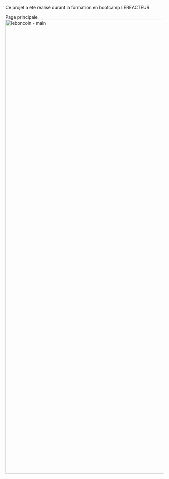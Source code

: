 Ce projet a été réalisé durant la formation en bootcamp LEREACTEUR.

Page principale
<img width="1440" alt="leboncoin - main" src="https://user-images.githubusercontent.com/59562121/80490543-cbaa7380-8961-11ea-89ff-4678e208b677.png">
